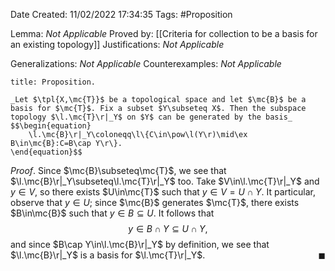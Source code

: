 <div class="topSpace"></div>

Date Created: 11/02/2022 17:34:35
Tags: #Proposition

Lemma: _Not Applicable_
Proved by: [[Criteria for collection to be a basis for an existing topology]]
Justifications: _Not Applicable_

Generalizations: _Not Applicable_
Counterexamples: _Not Applicable_

``` ad-Proposition
title: Proposition.

_Let $\tpl{X,\mc{T}}$ be a topological space and let $\mc{B}$ be a basis for $\mc{T}$. Fix a subset $Y\subseteq X$. Then the subspace topology $\l.\mc{T}\r|_Y$ on $Y$ can be generated by the basis_
$$\begin{equation}
    \l.\mc{B}\r|_Y\coloneqq\l\{C\in\pow\l(Y\r)\mid\ex B\in\mc{B}:C=B\cap Y\r\}.
\end{equation}$$

```

_Proof_. Since $\mc{B}\subseteq\mc{T}$, we see that $\l.\mc{B}\r|_Y\subseteq\l.\mc{T}\r|_Y$ too. Take $V\in\l.\mc{T}\r|_Y$ and $y\in V$, so there exists $U\in\mc{T}$ such that $y\in V=U\cap Y$. It particular, observe that $y\in U$; since $\mc{B}$ generates $\mc{T}$, there exists $B\in\mc{B}$ such that $y\in B\subseteq U$. It follows that
$$\begin{equation}
    y\in B\cap Y\subseteq U\cap Y,
\end{equation}$$
and since $B\cap Y\in\l.\mc{B}\r|_Y$ by definition, we see that $\l.\mc{B}\r|_Y$ is a basis for $\l.\mc{T}\r|_Y$.<span style="float:right;">$\blacksquare$</span>
